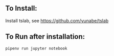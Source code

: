 

## To Install:

Install tslab, see https://github.com/yunabe/tslab



## To Run after installation:

```
pipenv run jupyter notebook
```


